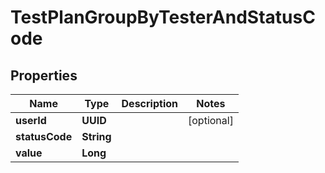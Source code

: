

# TestPlanGroupByTesterAndStatusCode


## Properties

| Name | Type | Description | Notes |
|------------ | ------------- | ------------- | -------------|
|**userId** | **UUID** |  |  [optional] |
|**statusCode** | **String** |  |  |
|**value** | **Long** |  |  |



